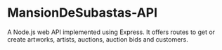 # MansionDeSubastas-API
A Node.js web API implemented using Express. It offers routes to get or create artworks, artists, auctions, auction bids and customers. 
